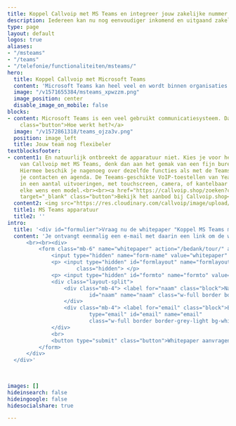 ```yaml
---
title: Koppel Callvoip met MS Teams en integreer jouw zakelijke nummer
description: Iedereen kan nu nog eenvoudiger inkomend en uitgaand zakelijk bellen met de koppeling tussen MS Teams en de Callvoip telefooncentrale.
type: page
layout: default
logos: true
aliases:
- "/msteams"
- "/teams"
- "/telefonie/functionaliteiten/msteams/"
hero:
  title: Koppel Callvoip met Microsoft Teams
  content: 'Microsoft Teams kan heel veel en wordt binnen organisaties voor veel zaken gebruikt.  Met de gewenning aan het MS Teams systeem en de grote footprint van Microsoft is het niet onlogisch dat bedrijven zoeken naar een integratie van hun vaste zakelijke telefonie met Microsoft Teams.<br><br>Maar wat komt er allemaal bij kijken? Hoeveel tijd kost het om een koppeling te maken? En hoe ziet zo'n integratie er dan uit? <br><br>Om antwoord te geven op deze vragen hebben we een whitepaper geschreven. Deze whitepaper is bedoeld voor iedereen die geinteresseerd is een verrijking van MS Teams met een zakelijk telefoonnummer.<br><br><a href="#formulier" class="button">MS Teams Whitepaper aanvragen</a>'
  image: "/v1571655384/msteams_xpwzzm.png"
  image_position: center
  disable_image_on_mobile: false
blocks:
- content: Microsoft Teams is een veel gebruikt communicatiesysteem. Daarnaast kan MS Teams gebruikt worden op elke PC, Mac of mobiel apparaat, en dat voegt flexibiliteit en plaats-onafhankelijkheid toe aan jouw team. Iedereen kan nu nog eenvoudiger inkomend en uitgaand zakelijk bellen met de koppeling tussen MS Teams en de callvoip telefooncentrale- waar dan ook en met welke apparatuur dan ook.<br><br><a href="https://www.callvoip.nl/marketplace/teams/"
    class="button">Hoe werkt het?</a>
  image: "/v1572861318/teams_ojza3v.png"
  position: image_left
  title: Jouw team nog flexibeler
textblocksfooter:
- content1: En natuurlijk ontbreekt de apparatuur niet. Kies je voor het integreren
    van Callvoip met MS Teams, denk dan aan het gemak van een fijn bureautoestel.
    Hiermee beschik je nagenoeg over dezelfde functies als met de Teams app, zoals
    je contacten en agenda. De Teeams-geschikte VoIP-toestellen van Yealink zijn er
    in een aantal uitvoeringen, met touchscreen, camera, of kantelbaar display. Voor
    elke wens een model.<br><br><a href="https://callvoip.shop/zoeken?controller=search&orderby=position&orderway=desc&search_query=teams"
    target="_blank" class="button">Bekijk het aanbod bij Callvoip.shop</a>
  content2: <img src="https://res.cloudinary.com/callvoip/image/upload/c_limit,h_512,w_512/v1593694950/MSteams_beeuzx.png">
  title1: MS Teams apparatuur
  title2: ''
intro:
  title: '<div id="formulier">Vraag nu de whitepaper "Koppel MS Teams met Callvoip" aan</div>'
  content: 'Je ontvangt eenmalig een e-mail met daarin een link om de whitepaper te downloaden.
      <br><br><div>
          <form class="mb-6" name="whitepaper" action="/bedank/tour/" accept-charset="UTF-8" method="POST" data-netlify="true">
              <input type="hidden" name="form-name" value="whitepaper" />
              <p> <input type="hidden" id="formlayout" name="formlayout" value="d-8b49c21d95ab4559a59613773a179695"
                      class="hidden"> </p>
              <p> <input type="hidden" id="formto" name="formto" value="offerte" class="hidden"> </p>
              <div class="layout-split">
                  <div class="mb-4"> <label for="naam" class="block">Naam</label> <input type="text"
                          id="naam" name="naam" class="w-full border border-grey-light bg-white px-3 py-2 text-base">
                  </div>
                  <div class="mb-4"> <label for="email" class="block">Email <span class="text-red">*</span></label> <input
                          type="email" id="email" name="email"
                          class="w-full border border-grey-light bg-white px-3 py-2 text-base" required=""> </div>
              </div>
              <br>
              <button type="submit" class="button">Whitepaper aanvragen</button>
          </form>
      </div>
  </div>'
 

 
images: []
hideinsearch: false
hideingoogle: false
hidesocialshare: true

---
```


